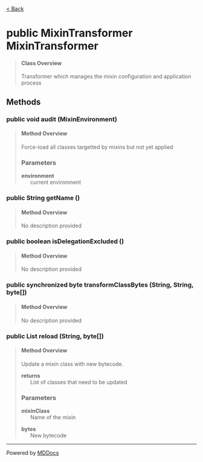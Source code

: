 [< Back](../README.md)
# public MixinTransformer MixinTransformer #
>#### Class Overview ####
>Transformer which manages the mixin configuration and application process
## Methods ##
### public void audit (MixinEnvironment) ###
>#### Method Overview ####
>Force-load all classes targetted by mixins but not yet applied
>
>### Parameters ###
>**environment**<br />
>&nbsp;&nbsp;&nbsp;&nbsp;&nbsp;&nbsp;current environment
>
### public String getName () ###
>#### Method Overview ####
>No description provided
>
### public boolean isDelegationExcluded () ###
>#### Method Overview ####
>No description provided
>
### public synchronized byte transformClassBytes (String, String, byte[]) ###
>#### Method Overview ####
>No description provided
>
### public List reload (String, byte[]) ###
>#### Method Overview ####
>Update a mixin class with new bytecode.
>
>**returns**<br />
>&nbsp;&nbsp;&nbsp;&nbsp;&nbsp;&nbsp;List of classes that need to be updated
>
>### Parameters ###
>**mixinClass**<br />
>&nbsp;&nbsp;&nbsp;&nbsp;&nbsp;&nbsp;Name of the mixin
>
>**bytes**<br />
>&nbsp;&nbsp;&nbsp;&nbsp;&nbsp;&nbsp;New bytecode
>

---
Powered by [MDDocs](https://github.com/VRCube/MDDocs)